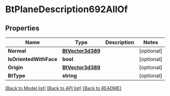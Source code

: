 # BtPlaneDescription692AllOf

## Properties

Name | Type | Description | Notes
------------ | ------------- | ------------- | -------------
**Normal** | [**BtVector3d389**](BTVector3d-389.md) |  | [optional] 
**IsOrientedWithFace** | **bool** |  | [optional] 
**Origin** | [**BtVector3d389**](BTVector3d-389.md) |  | [optional] 
**BtType** | **string** |  | [optional] 

[[Back to Model list]](../README.md#documentation-for-models) [[Back to API list]](../README.md#documentation-for-api-endpoints) [[Back to README]](../README.md)


